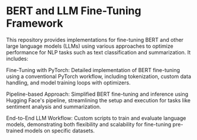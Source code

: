 # BERT and LLM Fine-Tuning Framework

This repository provides implementations for fine-tuning BERT and other large language models (LLMs) using various approaches to optimize performance for NLP tasks such as text classification and summarization. It includes:

Fine-Tuning with PyTorch:
Detailed implementation of BERT fine-tuning using a conventional PyTorch workflow, including tokenization, custom data handling, and model training loops with optimizers.

Pipeline-based Approach:
Simplified BERT fine-tuning and inference using Hugging Face's pipeline, streamlining the setup and execution for tasks like sentiment analysis and summarization.

End-to-End LLM Workflow:
Custom scripts to train and evaluate language models, demonstrating both flexibility and scalability for fine-tuning pre-trained models on specific datasets.
